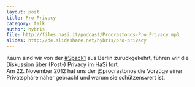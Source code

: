 ```yaml
---
layout: post
title: Pro Privacy
category: talk
author: hybr1s
file: http://files.hasi.it/podcast/Procrastonos-Pro_Privacy.mp3
slides: http://de.slideshare.net/hybr1s/pro-privacy
---
```

Kaum sind wir von der [#Spack1](http://blog.spackeria.org/2012/10/18/fahrplan-1-spackeriade-offentliche-daten-nutzen/) aus Berlin zurückgekehrt, führen wir die Diskussion über (Post-) Privacy im HaSi fort.  
Am 22. November 2012 hat uns der @procrastonos die Vorzüge einer Privatsphäre näher gebracht und warum sie schützenswert ist.  
